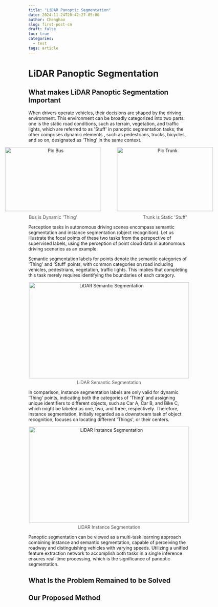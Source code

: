 ```yaml
---
title: "LiDAR Panoptic Segmentation"
date: 2024-11-24T20:42:27-05:00
author: Chenghao
slug: first-post-cn
draft: false
toc: true
categories:
  - test
tags: article
---
```

<style>   
    figure {     text-align: center;    margin: 0;  }    
    img {     display: inline-block;     max-width: 100%;   }    
    figcaption {     font-size: 14px;     color: #555;     margin-top: 10px; }
</style>

# LiDAR Panoptic Segmentation


## What makes LiDAR Panoptic Segmentation Important

When drivers operate vehicles, their decisions are shaped by the driving environment. This environment can be broadly categorized into two parts: one is the static road conditions, such as terrain, vegetation, and traffic lights, which are referred to as 'Stuff' in panoptic segmentation tasks; the other comprises dynamic elements , such as pedestrians, trucks, bicycles, and so on, designated as 'Thing' in the same context.

<div style="display: flex; justify-content: center; align-items: center; gap: 50px;">
  <figure style="text-align: center;">
    <img src="\images\Bus.png" alt="Pic Bus" style="width: 300px; height: 200px;">
    <figcaption>Bus is Dynamic 'Thing'</figcaption>
  </figure>
  <figure style="text-align: center;">
    <img src="\images\Trunk.png" alt="Pic Trunk" style="width: 300px; height: 200px;">
    <figcaption>Trunk is Static 'Stuff'</figcaption>
  </figure>
</div>


Perception tasks in autonomous driving scenes encompass semantic segmentation and instance segmentation (object recognition). Let us illustrate the focal points of these two tasks from the perspective of supervised labels, using the perception of point cloud data in autonomous driving scenarios as an example. 



Semantic segmentation labels for points denote the semantic categories of 'Thing' and 'Stuff' points, with common categories on road including vehicles, pedestrians, vegetation, traffic lights. This implies that completing this task merely requires identifying the boundaries of each category. 

<figure style="text-align: center; margin: 0; padding: 0;">
    <img src="/images/Semantic.png" alt="LiDAR Semantic Segmentation" style="width: 500px; height: 300px;"/>
    <figcaption style="margin-top: 5px; font-size: 14px; line-height: 1.2;">LiDAR Semantic Segmentation</figcaption>
</figure>





In comparison, instance segmentation labels are only valid for dynamic 'Thing' points, indicating both the categories of 'Thing' and assigning unique identifiers to different objects, such as Car A, Car B, and Bike C, which might be labeled as one, two, and three, respectively. Therefore, instance segmentation, initially regarded as a downstream task of object recognition, focuses on locating different 'Things', or their centers.

<figure style="text-align: center; margin: 0; padding: 0;">
    <img src="/images/Instance.png" alt="LiDAR Instance Segmentation" style=" width: 500px; height: 300px;"/>
    <figcaption style="margin-top: 5px;">LiDAR Instance Segmentation</figcaption>
</figure>



Panoptic segmentation can be viewed as a multi-task learning approach combining instance and semantic segmentation, capable of perceiving the roadway and distinguishing vehicles with varying speeds. Utilizing a unified feature extraction network to accomplish both tasks in a single inference ensures real-time processing, which is the significance of panoptic segmentation.
## What Is the Problem Remained to be Solved

## Our Proposed Method